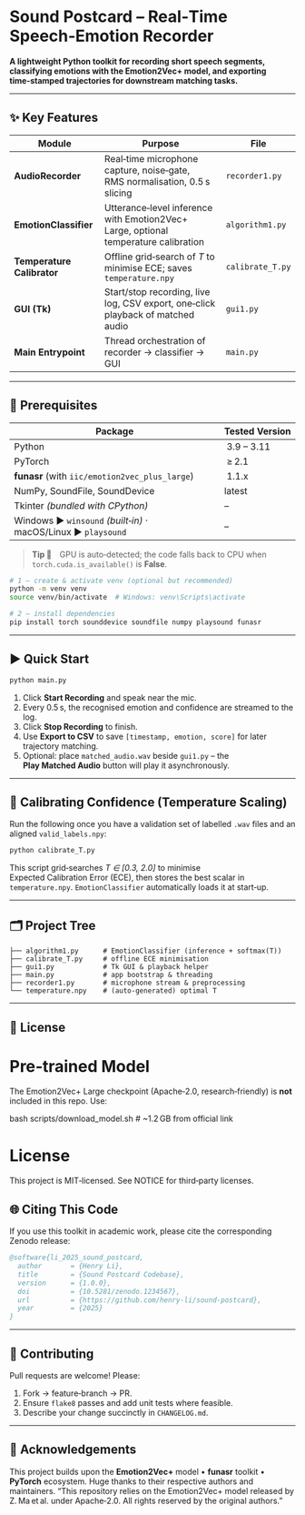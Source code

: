 # Sound Postcard – Real‑Time Speech‑Emotion Recorder

**A lightweight Python toolkit for recording short speech segments, classifying emotions with the Emotion2Vec+ model, and exporting time‑stamped trajectories for downstream matching tasks.**

---

## ✨ Key Features

| Module                     | Purpose                                                                             | File             |
| -------------------------- | ----------------------------------------------------------------------------------- | ---------------- |
| **AudioRecorder**          | Real‑time microphone capture, noise‑gate, RMS normalisation, 0.5 s slicing          | `recorder1.py`   |
| **EmotionClassifier**      | Utterance‑level inference with Emotion2Vec+ Large, optional temperature calibration | `algorithm1.py`  |
| **Temperature Calibrator** | Offline grid‑search of *T* to minimise ECE; saves `temperature.npy`                 | `calibrate_T.py` |
| **GUI (Tk)**               | Start/stop recording, live log, CSV export, one‑click playback of matched audio     | `gui1.py`        |
| **Main Entrypoint**        | Thread orchestration of recorder → classifier → GUI                                 | `main.py`        |

---

## 🔧 Prerequisites

| Package                                                       | Tested Version |
| ------------------------------------------------------------- | -------------- |
| Python                                                        |  3.9 – 3.11    |
| PyTorch                                                       |  ≥ 2.1         |
| **funasr** (with `iic/emotion2vec_plus_large`)                |  1.1.x         |
| NumPy, SoundFile, SoundDevice                                 | latest         |
| Tkinter *(bundled with CPython)*                              | –              |
| Windows ▶ `winsound` *(built‑in)* · macOS/Linux ▶ `playsound` | –              |

> **Tip 🚀** GPU is auto‑detected; the code falls back to CPU when `torch.cuda.is_available()` is **False**.

```bash
# 1 – create & activate venv (optional but recommended)
python -m venv venv
source venv/bin/activate  # Windows: venv\Scripts\activate

# 2 – install dependencies
pip install torch sounddevice soundfile numpy playsound funasr
```

---

## ▶️ Quick Start

```bash
python main.py
```

1. Click **Start Recording** and speak near the mic.
2. Every 0.5 s, the recognised emotion and confidence are streamed to the log.
3. Click **Stop Recording** to finish.
4. Use **Export to CSV** to save `[timestamp, emotion, score]` for later trajectory matching.
5. Optional: place `matched_audio.wav` beside `gui1.py` – the **Play Matched Audio** button will play it asynchronously.

---

## 📏 Calibrating Confidence (Temperature Scaling)

Run the following once you have a validation set of labelled `.wav` files and an aligned `valid_labels.npy`:

```bash
python calibrate_T.py
```

This script grid‑searches *T ∈ \[0.3, 2.0]* to minimise Expected Calibration Error (ECE), then stores the best scalar in `temperature.npy`. `EmotionClassifier` automatically loads it at start‑up.

---

## 🗂️ Project Tree

```text
├── algorithm1.py      # EmotionClassifier (inference + softmax(T))
├── calibrate_T.py     # offline ECE minimisation
├── gui1.py            # Tk GUI & playback helper
├── main.py            # app bootstrap & threading
├── recorder1.py       # microphone stream & preprocessing
└── temperature.npy    # (auto‑generated) optimal T
```

---

## 📄 License

# Pre‑trained Model
The Emotion2Vec+ Large checkpoint (Apache‑2.0, research‑friendly) is **not**
included in this repo. Use:

bash scripts/download_model.sh  # ~1.2 GB from official link

# License
This project is MIT‑licensed. See NOTICE for third‑party licenses.


## 🌐 Citing This Code

If you use this toolkit in academic work, please cite the corresponding Zenodo release:

```bibtex
@software{li_2025_sound_postcard,
  author       = {Henry Li},
  title        = {Sound Postcard Codebase},
  version      = {1.0.0},
  doi          = {10.5281/zenodo.1234567},
  url          = {https://github.com/henry-li/sound-postcard},
  year         = {2025}
}
```

---

## 🤝 Contributing

Pull requests are welcome! Please:

1. Fork → feature‑branch → PR.
2. Ensure `flake8` passes and add unit tests where feasible.
3. Describe your change succinctly in `CHANGELOG.md`.

---

## 💬 Acknowledgements

This project builds upon the **Emotion2Vec+** model • **funasr** toolkit • **PyTorch** ecosystem. Huge thanks to their respective authors and maintainers.
“This repository relies on the Emotion2Vec+ model released by Z. Ma et al. under Apache‑2.0. All rights reserved by the original authors.”
